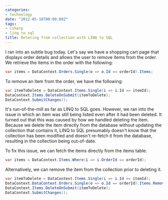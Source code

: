 ```yaml
---
categories:
- technology
date: "2012-05-18T00:00:00Z"
tags:
- csharp
- linq to sql
title: Deleting from collection with LINQ to SQL
---
```

I ran into an subtle bug today.  Let's say we have a shopping cart page that displays order details and allows the user to remove items from the order.  We retrieve the items in the order with the following:

``` csharp
var items = DataContext.Orders.Single(o => o.Id == orderId).Items;
```
 
To remove an item from the order, we have the following:
 
``` csharp
var itemToDelete = DataContext.Items.Single(i => i.Id == itemId);
DataContext.Items.DeleteOnSubmit(itemToDelete);
DataContext.SubmitChanges();
```

It's run-of-the-mill as far as LINQ to SQL goes.  However, we ran into the issue in which an item was still being listed even after it had been deleted.  It turned out that this was caused by how we handled deleting the item. Because we delete the item directly from the database without updating the collection that contains it,  LINQ to SQL presumably doesn't know that the collection has been modified and doesn't re-fetch it from the database, resulting in the collection being out-of-date.

To fix this issue, we can fetch the items directly from the items table:

``` csharp
var items = DataContext.Items.Where(i => i.OrderId == orderId);
```

Alternatively, we can remove the item from the collection prior to deleting it.

``` csharp
var itemToDelete = DataContext.Items.Single(i => i.Id == itemId);
DataContext.DataContext.Orders.Single(o => o.Id == orderId).Items.Remove(itemToDelete);
DataContext.Items.DeleteOnSubmit(itemToDelete);
DataContext.SubmitChanges();
```
